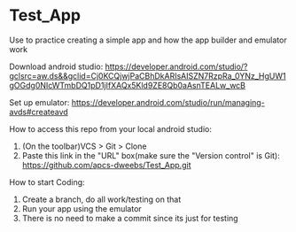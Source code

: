 # Test_App
Use to practice creating a simple app and how the app builder and emulator work

Download android studio: https://developer.android.com/studio/?gclsrc=aw.ds&&gclid=Cj0KCQjwjPaCBhDkARIsAISZN7RzpRa_0YNz_HgUW1gOGdg0NIcWTmbDQ1pD1jIfXAQx5Kld9ZE8Qb0aAsnTEALw_wcB

Set up emulator: https://developer.android.com/studio/run/managing-avds#createavd

How to access this repo from your local android studio:
1. (On the toolbar)VCS > Git > Clone
2. Paste this link in the "URL" box(make sure the "Version control" is Git): https://github.com/apcs-dweebs/Test_App.git

How to start Coding:
1. Create a branch, do all work/testing on that
2. Run your app using the emulator
3. There is no need to make a commit since its just for testing
